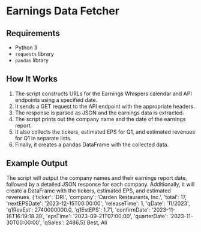 
# Earnings Data Fetcher
## Requirements
- Python 3
- `requests` library
- `pandas` library

## How It Works
1. The script constructs URLs for the Earnings Whispers calendar and API endpoints using a specified date.
2. It sends a GET request to the API endpoint with the appropriate headers.
3. The response is parsed as JSON and the earnings data is extracted.
4. The script prints out the company name and the date of the earnings report.
5. It also collects the tickers, estimated EPS for Q1, and estimated revenues for Q1 in separate lists.
6. Finally, it creates a pandas DataFrame with the collected data.

## Example Output
The script will output the company names and their earnings report date, followed by a detailed JSON response for each company. Additionally, it will create a DataFrame with the tickers, estimated EPS, and estimated revenues.
{'ticker': 'DRI',
 'company': 'Darden Restaurants, Inc.',
 'total': 17,
 'nextEPSDate': '2023-12-15T00:00:00',
 'releaseTime': 1,
 'qDate': '11/2023',
 'q1RevEst': 2740000000.0,
 'q1EstEPS': 1.71,
 'confirmDate': '2023-11-16T16:19:18.39',
 'epsTime': '2023-09-21T07:00:00',
 'quarterDate': '2023-11-30T00:00:00',
 'qSales': 2486.5}
Best,
Ali
